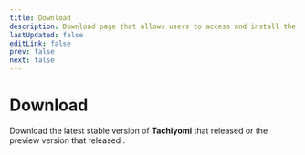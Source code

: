 ```yaml
---
title: Download
description: Download page that allows users to access and install the latest version of the app.
lastUpdated: false
editLink: false
prev: false
next: false
---
```


<script setup>
import DownloadButtons from "@theme/components/DownloadButtons.vue";
import ReleaseDate from "@theme/components/ReleaseDate.vue";
import WhatsNew from "@theme/components/WhatsNew.vue";
</script>

# Download

Download the latest stable version of **Tachiyomi** that released **<ReleaseDate type="stable" />** or the preview version that released **<ReleaseDate type="preview" />**.

<DownloadButtons />

<WhatsNew type="stable" />

